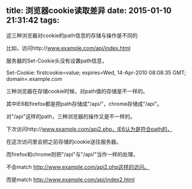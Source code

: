 title: 浏览器cookie读取差异
date: 2015-01-10 21:31:42
tags:
---

这三种浏览器对cookie的path信息的存储与操作是不同的


比如，访问http://www.example.com/api/index.html

服务器的Set-Cookie头没有设置path信息，

Set-Cookie: firstcookie=value; expires=Wed, 14-Apr-2010 08:08:35 GMT; domain=.example.com



三种浏览器在存储cookie时候，对path值的存储是不一样的。

其中IE6和firefox都是把path存储成"/api/"，chrome存储成"/api"。


对"/api"这样的path，三种浏览器的操作又是不一样的。

下次访问http://www.example.com/api2.php，IE6认为是符合path的，

在这次访问里会把之前存储的cookie送往服务器。

而firefox和chrome则把"/api"与"/api/"当作一样的处理，

不会match http://www.example.com/api2.php这样的访问。

而是match http://www.example.com/api/index2.html